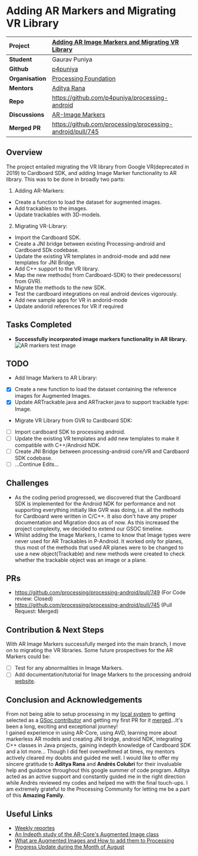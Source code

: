
# Adding AR Markers and Migrating VR Library

| **Project** | [Adding AR Image Markers and Migrating VR Library](https://summerofcode.withgoogle.com/programs/2023/projects/5DBKH7wz) | 
| :--- | :--- |
| **Student** | Gaurav Puniya|
| **Github** | [p4puniya](https://github.com/p4puniya)  |
| **Organisation**  | [Processing Foundation](https://processingfoundation.org/)  |
| **Mentors** | [Aditya Rana](https://github.com/ranaaditya)|
| **Repo**| https://github.com/p4puniya/processing-android |
| **Discussions**| [AR-Image Markers](https://github.com/processing/processing-android/discussions/743) |
| **Merged PR** | https://github.com/processing/processing-android/pull/745 |


## Overview
The project entailed migrating the VR library from Google VR(deprecated in 2019) to Cardboard SDK, and adding Image Marker functionality to AR library. This was to be done in broadly two parts:  
1. Adding AR-Markers:
* Create a function to load the dataset for augmented images.
* Add trackables to the images.
* Update trackables with 3D-models.
2. Migrating VR-Library:
* Import the Cardboard SDK.
* Create a JNI bridge between existing Processing-android and Cardboard SDk codebase.
* Update the existing VR templates in android-mode and add new templates for JNI Bridge.
* Add C++ support to the VR library.
* Map the new methods( from Cardboard-SDK) to their predecessors( from GVR).
* Migrate the methods to the new SDK.
* Test the cardboard integrations on real android devices vigorously.
* Add new sample apps for VR in andorid-mode
* Update andorid references for VR if required


## Tasks Completed
* **Successfully incorporated image markers functionality in AR library.**
![AR markers test image](https://github.com/p4puniya/processing-gsoc/blob/main/project_wrapups/267441841-f02343ec-9300-4206-8ddb-174f83788dc3.png)

## TODO 
* Add Image Markers to AR Library:
- [x] Create a new function to load the dataset containing the reference images for Augmented Images.
- [x] Update ARTrackable.java and ARTracker.java to support trackable type: Image.
* Migrate VR Library from GVR to Cardboard SDK:
- [ ] Import cardboard SDK to processing android.
- [ ] Update the existing VR templates and add new templates to make it compatible with C++/Android NDK.
- [ ] Create JNI Bridge between processing-android core/VR and Cardbaord SDK codebase.
- [ ] ...Continue Edits...

## Challenges
* As the coding period progressed, we discovered that the Cardboard SDK is implemented for the Android NDK for performance and not supporting everything initially like GVR was doing, i.e. all the methods for Cardboard were written in C/C++. It also don't have any proper documentation and Migration docs as of now. As this increased the project complexity, we decided to extend our GSOC timeline.
* Whilst adding the Image Markers, I came to know that Image types were never used for AR Trackables in P-Android. It worked only for planes, thus most of the methods that used AR planes were to be changed to use a new object(Trackable) and new methods were created to check whether the trackable object was an image or a plane.

## PRs 
* https://github.com/processing/processing-android/pull/749 (For Code review: Closed)
* https://github.com/processing/processing-android/pull/745 (Pull Request: Merged)

## Contribution & Next Steps
With AR Image Markers successfully merged into the main branch, I move on to migrating the VR libraries. Some future prospectives for the AR Markers could be:
- [ ] Test for any abnormalities in Image Markers.
- [ ] Add documentation/tutorial for Image Markers to the processing android [website](https://android.processing.org/tutorials/ar_intro/index.html).

## Conclusion and Acknowledgements
From not being able to setup processing in my [local system](https://github.com/processing/processing-android/issues/732) to getting selected as a [GSoc contributor](https://medium.com/@ProcessingOrg/announcing-google-summer-of-code-2023-projects-75080c1554aa) and getting my first PR for it [merged](https://github.com/processing/processing-android/pull/745)...It's been a long, exciting and exceptional journey!  
I gained experience in using AR-Core, using AVD, learning more about markerless AR models and creating JNI bridge, android NDK, integrating C++ classes in Java projects, gaining indepth knowledge of Cardboard SDK and a lot more... 
Though I did feel overwelhmed at times, my mentors actively cleared my doubts and guided me well. I would like to offer my sincere gratitude to **Aditya Rana** and **Andrés Colubri** for their invaluable help and guidance throughout this google summer of code program. Aditya acted as an active support and constantly guided me in the right direction while Andrés reviewed my codes and helped me with the final touch-ups. I am extremely grateful to the Processing Community for letting me be a part of this **Amazing Family**. 

## Useful Links
* [Weekly reportes](https://medium.com/@gauravpny/processing-android-weekly-reports-86f2abcfdd38)
* [An Indepth study of the AR-Core's Augmented Image class](https://medium.com/@gauravpny/in-depth-study-of-ar-augmented-image-class-file-from-arcore-caeb1b88f10)
* [What are Augmented Images and How to add them to Processing](https://medium.com/@gauravpny/what-are-augmented-images-and-how-to-add-them-to-processing-android-8158a2e0dd90)
* [Progress Update during the Month of August](https://medium.com/@gauravpny/ar-markers-progress-update-352ccfe6e707)
